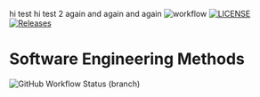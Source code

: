 hi test
hi test 2 again and again and again
![workflow](https://github.com/MinThantPhyo/sem/actions/workflows/main.yml/badge.svg)
[![LICENSE](https://img.shields.io/github/license/MinThantPhyo/sem.svg?style=flat-square)](https://github.com/MinThantPhyo/sem/blob/master/LICENSE)
[![Releases](https://img.shields.io/github/release/MinThantPhyo/sem/all.svg?style=flat-square)](https://github.com/MinThantPhyo/sem/releases)
# Software Engineering Methods
![GitHub Workflow Status (branch)](https://img.shields.io/github/workflow/status/MinThantPhyo/sem/main.yml/develop?style=flat-square)
